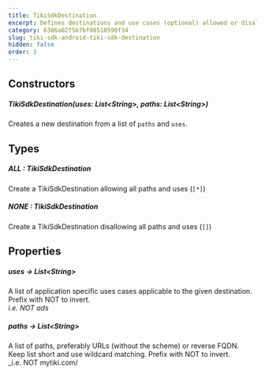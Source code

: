 ```yaml
---
title: TikiSdkDestination 
excerpt: Defines destinations and use cases (optional) allowed or disallowed. Serializable for inclusion in transactions. 
category: 6386a02f5b7bf00510590f34 
slug: tiki-sdk-android-tiki-sdk-destination 
hidden: false 
order: 3
---
```


## Constructors

##### TikiSdkDestination(uses: List&lt;String>, paths: List&lt;String>)

Creates a new destination from a list of `paths` and `uses`.

## Types

##### ALL : TikiSdkDestination

Create a TikiSdkDestination allowing all paths and uses (`[*]`)

##### NONE : TikiSdkDestination

Create a TikiSdkDestination disallowing all paths and uses (`[]`)

## Properties

##### uses &#8594; List&lt;String>

A list of application specific uses cases applicable to the given destination. Prefix with NOT to
invert.  
_i.e. NOT ads_

##### paths &#8594; List&lt;String>

A list of paths, preferably URLs (without the scheme) or reverse FQDN. Keep list short and use
wildcard matching. Prefix with NOT to invert.  
_i.e. NOT mytiki.com/